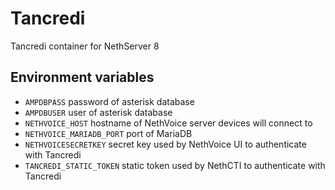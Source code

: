 # Tancredi

Tancredi container for NethServer 8


## Environment variables

- `AMPDBPASS` password of asterisk database
- `AMPDBUSER` user of asterisk database
- `NETHVOICE_HOST` hostname of NethVoice server devices will connect to
- `NETHVOICE_MARIADB_PORT` port of MariaDB
- `NETHVOICESECRETKEY` secret key used by NethVoice UI to authenticate with Tancredi
- `TANCREDI_STATIC_TOKEN` static token used by NethCTI to authenticate with Tancredi
